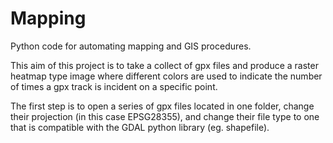 # Mapping
Python code for automating mapping and GIS procedures.

This aim of this project is to take a collect of gpx files and produce a raster heatmap type image where different colors are used to indicate the number of times a gpx track is incident on a specific point.

The first step is to open a series of gpx files located in one folder, change their projection (in this case EPSG28355), and change their file type to one that is compatible with the GDAL python library (eg. shapefile).
